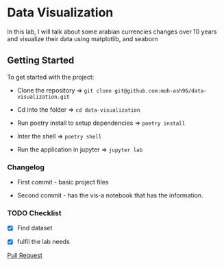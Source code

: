 # Data Visualization

In this lab, I will talk about some arabian currencies changes over 10 years and visualize their data using matplotlib, and seaborn

## Getting Started

To get started with the project:

* Clone the repository =>  `git clone git@github.com:moh-ash96/data-visualization.git`

* Cd into the folder =>  `cd data-visualization`

* Run poetry install to setup dependencies =>  `poetry install`

* Inter the shell =>  `poetry shell`

* Run the application in jupyter =>  `jupyter lab`

### Changelog

* First commit - basic project files

* Second commit - has the vis-a notebook that has the information.

### TODO Checklist

- [X] Find dataset

- [X] fulfil the lab needs

[Pull Request](https://github.com/moh-ash96/data-visualization/pull/1)
